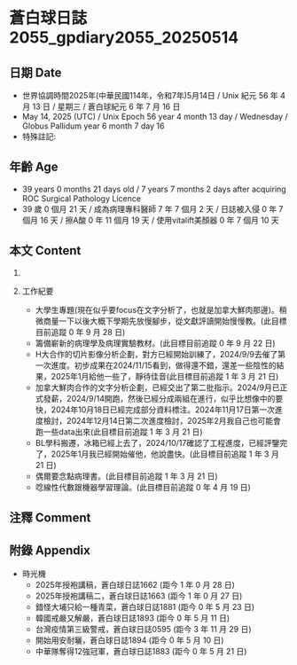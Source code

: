 [_metadata_:encoding]: - "utf-8"
[_metadata_:language]: - "zh-Hant-TW"
[_metadata_:fileformat]: - "markdown"
[_metadata_:MIME_type]: - "text/plain"
[_metadata_:markdown_version]: - "commonmark version 0.30"
[_metadata_:markdown_spec]: - "https://spec.commonmark.org/0.30/"

# 蒼白球日誌2055_gpdiary2055_20250514 #

## 日期 Date ##

* 世界協調時間2025年(中華民國114年，令和7年)5月14日 / Unix 紀元 56 年 4 月 13 日 / 星期三 / 蒼白球紀元 6 年 7 月 16 日
* May 14, 2025 (UTC) / Unix Epoch 56 year 4 month 13 day / Wednesday / Globus Pallidum year 6 month 7 day 16
* 特殊註記:

## 年齡 Age ##

* 39 years 0 months 21 days old / 7 years 7 months 2 days after acquiring ROC Surgical Pathology Licence
* 39 歲 0 個月 21 天 / 成為病理專科醫師 7 年 7 個月 2 天 / 日誌被入侵 0 年 7 個月 16 天 / 擦A酸 0 年 11 個月 19 天 / 使用vitalift美顏器 0 年 7 個月 10 天

## 本文 Content ##

1. 

2. 工作紀要

    - 大學生專題(現在似乎要focus在文字分析了，也就是加拿大鮮肉那邊)。稍微商量一下以後大概下學期先放慢腳步，從文獻評讀開始慢慢教。(此目標目前追蹤 0 年 9 月 28 日)
    - 籌備嶄新的病理學及病理實驗教材。(此目標目前追蹤 0 年 9 月 22 日)
    - H大合作的切片影像分析企劃，對方已經開始訓練了，2024/9/9去催了第一次進度。初步成果在2024/11/15看到，做得還不錯，還差一些陰性的結果，2025年1月給他一些了，靜待佳音(此目標目前追蹤 1 年 3 月 21 日)
    - 加拿大鮮肉合作的文字分析企劃，已經交出了第二批指示。2024/9月已正式發薪，2024/9/14開跑，然後已經分成兩組在進行，似乎比想像中的要快，2024年10月18日已經完成部分資料標注。2024年11月17日第一次進度檢討，2024年12月14日第二次進度檢討，2025年2月我自己也可能會跑一些data出來(此目標目前追蹤 1 年 3 月 21 日)
    - BL學科搬遷，冰箱已經上去了，2024/10/17確認了工程進度，已經評鑒完了，2025年1月我已經開始催他，他說盡快。(此目標目前追蹤 1 年 3 月 21 日)
    - 偶爾要念點病理書。(此目標目前追蹤 1 年 3 月 21 日)
    - 唸線性代數跟機器學習理論。(此目標目前追蹤 0 年 4 月 19 日)

## 注釋 Comment ##


## 附錄 Appendix ##

* 時光機
    - 2025年授袍講稿，蒼白球日誌1662 (距今 1 年 0 月 28 日)
    - 2025年授袍講稿二，蒼白球日誌1663 (距今 1 年 0 月 27 日)
    - 錯怪大埔只給一種青菜，蒼白球日誌1881 (距今 0 年 5 月 23 日)
    - 韓國戒嚴又解嚴，蒼白球日誌1893 (距今 0 年 5 月 11 日)
    - 台灣疫情第三級警戒，蒼白球日誌0595 (距今 3 年 11 月 29 日)
    - 開始用安耐曬，蒼白球日誌1894 (距今 0 年 5 月 10 日)
    - 中華隊奪得12強冠軍，蒼白球日誌1883 (距今 0 年 5 月 21 日)
